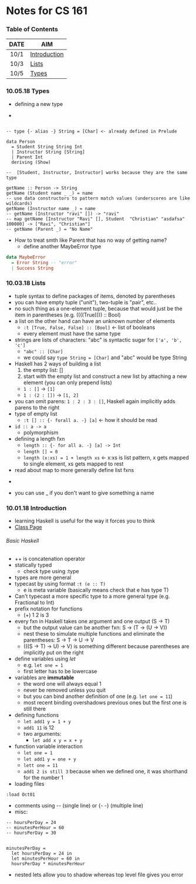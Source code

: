 # Notes for CS 161

### Table of Contents
DATE | AIM
:---:| ---
10/1 | [Introduction](#100118-introduction)
10/3 | [Lists](#100318-lists)
10/5 | [Types](#100518-types)

### 10.05.18 Types
- defining a new type
- ```type {- alias -} String = [Char]
```

-- type {- alias -} String = [Char] <- already defined in Prelude

data Person
  = Student String String Int
  | Instructor String [String]
  | Parent Int
  deriving (Show)

--  [Student, Instructor, Instructor] works because they are the same type

getName :: Person -> String
getName (Student name _ _) = name
-- use data constructors to pattern match values (underscores are like wildcards)
getName (Instructor name _) = name
-- getName (Instructor "ravi" []) -> "ravi"
-- map getName [Instructor "Ravi" [], Student  "Christian" "asdafsa" 100000] -> ["Ravi", "Christian"]
-- getName (Parent _) = "No Name"

```
- How to treat smth like Parent that has no way of getting name?
  - define another MaybeError type
```Haskell
data MaybeError
  = Error String -- "error"
  | Success String
```



### 10.03.18 Lists

- tuple syntax to define packages of items, denoted by parentheses
- you can have empty tuple ("unit"), two-tuple is "pair", etc..
- no such thing as a one-element tuple, because that would just be the item in parentheses (e.g. ((((True)))) :: Bool)
- a list on the other hand can have an unknown number of elements
  - ```:t [True, False, False] :: [Bool]``` <- list of booleans
  - every element must have the same type
- strings are lists of characters: "abc" is syntactic sugar for ```['a', 'b', 'c']```
  - ```"abc" :: [Char]```
  - we could say ```type String = [Char]``` and "abc" would be type String
- Haskell has 2 ways of building a list
  1. the empty list: []
  2. start with the empty list and construct a new list by attaching a new element  (you can only prepend lists)
    - ```1 : []``` -> ```[1]```
    - ```1 : (2 : [])``` -> ```[1, 2]```
- you can omit parens: ```1 : 2 : 3 : []```, Haskell again implicitly adds parens to the right
- type of empty list
  - ```:t [] :: {- forall a. -} [a]``` <- how it should be read
- ```id :: a -> a```
  - polymorphism 
- defining a length fxn
  - ```length :: {- for all a. -} [a] -> Int```
  - ```length [] = 0```
  - ```length (x:xs) = 1 + length xs``` <- x:xs is list pattern, x gets mapped to single element, xs gets mapped to rest
- read about map to more generally define list fxns
- ```map :: (Int -> Bool) -> [Int] -> [Bool]
- you can use _ if you don't want to give something a name
    
  

### 10.01.18 Introduction

- learning Haskell is useful for the way it forces you to think
- [Class Page](http://cmsc-16100.cs.uchicago.edu/2018-autumn/)

###### Basic Haskell
- ++ is concatenation operator
- statically typed
  - check type using :type
- types are more general
- typecast by using format ```:t (e :: T)```
  - e is meta variable (basically means check that e has type T)
- Can't typecast a more specific type to a more general type (e.g. Fractional to Int)
- prefix notation for functions
  - (+) 1 2 is 3
- every fxn in Haskell takes one argument and one output (S -> T)
  - but the output value can be another fxn: S -> (T -> (U -> V))
  - nest these to simulate multiple functions and eliminate the parentheses: S -> T -> U -> V
  - (((S -> T) -> U) -> V) is something different because parentheses are implicitly put on the right
- define variables using *let*
  - e.g. ```let one = 1```
  - first letter has to be lowercase
- variables are **immutable**
  - the word one will always equal 1
  - never be removed unless you quit
  - but you can bind another definition of one (e.g. ```let one = 11```)
  - most recent binding overshadows previous ones but the first one is still there 
- defining functions
  - ```let add1 y = 1 + y```
  - ```add1 11``` is 12
  - two arguments:
    - ```let add x y = x + y```
- function variable interaction
  - ```let one = 1```
  - ```let add1 y = one + y```
  - ```lett one = 11```
  - ```add1 2 is still 3``` because when we defined one, it was shorthand for the number 1
- loading files
```
:load Oct01
```
- comments using -- (single line) or {- -} (multiple line)
- misc:
```
-- hoursPerDay = 24
-- minutesPerHour = 60
-- hoursPerDay = 30


minutesPerDay =
  let hoursPerDay = 24 in
  let minutesPerHour = 60 in
  hoursPerDay * minutesPerHour
```
- nested lets allow you to shadow whereas top level file gives you error

